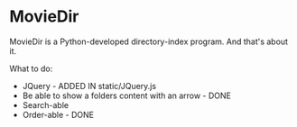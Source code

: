 MovieDir
========

MovieDir is a Python-developed directory-index program. And that's about 
it.

What to do:
* JQuery - ADDED IN static/JQuery.js
* Be able to show a folders content with an arrow - DONE
* Search-able
* Order-able - DONE
	
